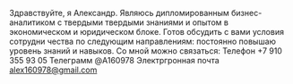 Здравствуйте, я Александр.
Являюсь дипломированным бизнес-аналитиком с твердыми твердыми знаниями и опытом в экономическом и юридическом блоке.
Готов обсудить с вами условия сотрудни чества по следующим направлениям:
постоянно повышаю уровень знаний и навыков.
Со мной можно связаться:
  Телефон +7 910 355 93 05
  Телеграмм @A160978
  Электргронная почта alex160978@gmail.com
